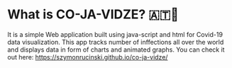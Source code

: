 # What is CO-JA-VIDZE? 🇦🇹🦠
It is a simple Web application built using java-script and html for Covid-19 data visualization.
This app tracks number of inffections all over the world and displays data in form of charts and animated graphs.
You can check it out here:
https://szymonrucinski.github.io/co-ja-vidze/

